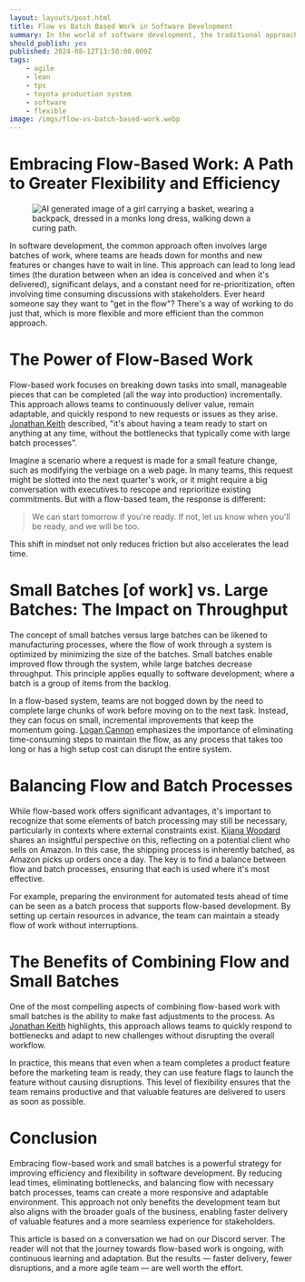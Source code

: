 ```yaml
---
layout: layouts/post.html
title: Flow vs Batch Based Work in Software Development
summary: In the world of software development, the traditional approach often involves large batches of work, where teams are booked up for months and new features or changes have to wait in line. This approach can lead to long lead times, significant delays, and a constant need for re-prioritization, often involving lengthy discussions with stakeholders.
should_publish: yes
published: 2024-08-12T13:50:00.000Z
tags:
    - agile
    - lean
    - tps
    - toyota production system
    - software
    - flexible
image: /imgs/flow-vs-batch-based-work.webp
---
```


# Embracing Flow-Based Work: A Path to Greater Flexibility and Efficiency

<figure>
    <img class="full-width" src="../../imgs/flow-vs-batch-based-work.webp" alt="AI generated image of a girl carrying a basket, wearing a backpack, dressed in a monks long dress, walking down a curing path." />
</figure>

In software development, the common approach often involves large batches of work, where teams are heads down for months and new features or changes have to wait in line. This approach can lead to long lead times (the duration between when an idea is conceived and when it's delivered), significant delays, and a constant need for re-prioritization, often involving time consuming discussions with stakeholders. Ever heard someone say they want to "get in the flow"? There's a way of working to do just that, which is more flexible and more efficient than the common approach.

# The Power of Flow-Based Work

Flow-based work focuses on breaking down tasks into small, manageable pieces that can be completed (all the way into production) incrementally. This approach allows teams to continuously deliver value, remain adaptable, and quickly respond to new requests or issues as they arise. [Jonathan Keith](ttps://www.linkedin.com/in/jonathanrkeith/ "Jonathan's LinkedIn Profile") described, "it's about having a team ready to start on anything at any time, without the bottlenecks that typically come with large batch processes".

Imagine a scenario where a request is made for a small feature change, such as modifying the verbiage on a web page. In many teams, this request might be slotted into the next quarter's work, or it might require a big conversation with executives to rescope and reprioritize existing commitments. But with a flow-based team, the response is different:

> We can start tomorrow if you're ready. If not, let us know when you'll be ready, and we will be too.

This shift in mindset not only reduces friction but also accelerates the lead time.

# Small Batches [of work] vs. Large Batches: The Impact on Throughput

The concept of small batches versus large batches can be likened to manufacturing processes, where the flow of work through a system is optimized by minimizing the size of the batches. Small batches enable improved flow through the system, while large batches decrease throughput. This principle applies equally to software development; where a batch is a group of items from the backlog.

In a flow-based system, teams are not bogged down by the need to complete large chunks of work before moving on to the next task. Instead, they can focus on small, incremental improvements that keep the momentum going. [Logan Cannon](https://www.linkedin.com/in/logandell/ "Logan's LinkedIn Profile") emphasizes the importance of eliminating time-consuming steps to maintain the flow, as any process that takes too long or has a high setup cost can disrupt the entire system.

# Balancing Flow and Batch Processes

While flow-based work offers significant advantages, it's important to recognize that some elements of batch processing may still be necessary, particularly in contexts where external constraints exist. [Kijana Woodard](https://www.linkedin.com/in/kijanawoodard/ "Kijana's LinkedIn Profile") shares an insightful perspective on this, reflecting on a potential client who sells on Amazon. In this case, the shipping process is inherently batched, as Amazon picks up orders once a day. The key is to find a balance between flow and batch processes, ensuring that each is used where it's most effective.

For example, preparing the environment for automated tests ahead of time can be seen as a batch process that supports flow-based development. By setting up certain resources in advance, the team can maintain a steady flow of work without interruptions.

# The Benefits of Combining Flow and Small Batches

One of the most compelling aspects of combining flow-based work with small batches is the ability to make fast adjustments to the process. As [Jonathan Keith](ttps://www.linkedin.com/in/jonathanrkeith/ "Jonathan's LinkedIn Profile") highlights, this approach allows teams to quickly respond to bottlenecks and adapt to new challenges without disrupting the overall workflow.

In practice, this means that even when a team completes a product feature before the marketing team is ready, they can use feature flags to launch the feature without causing disruptions. This level of flexibility ensures that the team remains productive and that valuable features are delivered to users as soon as possible.

# Conclusion

Embracing flow-based work and small batches is a powerful strategy for improving efficiency and flexibility in software development. By reducing lead times, eliminating bottlenecks, and balancing flow with necessary batch processes, teams can create a more responsive and adaptable environment. This approach not only benefits the development team but also aligns with the broader goals of the business, enabling faster delivery of valuable features and a more seamless experience for stakeholders.

This article is based on a conversation we had on our Discord server. The reader will not that the journey towards flow-based work is ongoing, with continuous learning and adaptation. But the results — faster delivery, fewer disruptions, and a more agile team — are well worth the effort.